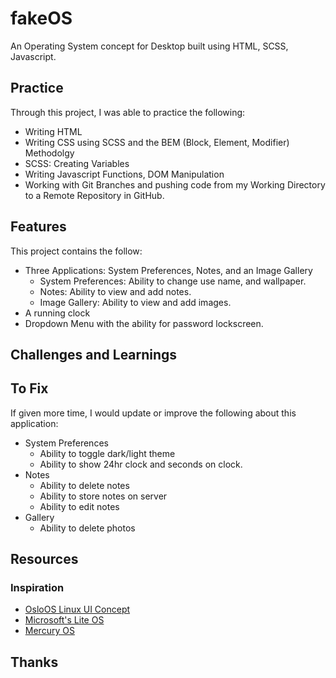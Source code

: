 # fakeOS

An Operating System concept for Desktop built using HTML, SCSS, Javascript.

## Practice

Through this project, I was able to practice the following:

- Writing HTML
- Writing CSS using SCSS and the BEM (Block, Element, Modifier) Methodolgy
- SCSS: Creating Variables
- Writing Javascript Functions, DOM Manipulation
- Working with Git Branches and pushing code from my Working Directory to a Remote Repository in GitHub.

## Features

This project contains the follow:

- Three Applications: System Preferences, Notes, and an Image Gallery
  - System Preferences: Ability to change use name, and wallpaper.
  - Notes: Ability to view and add notes.
  - Image Gallery: Ability to view and add images.
- A running clock
- Dropdown Menu with the ability for password lockscreen.

## Challenges and Learnings

## To Fix

If given more time, I would update or improve the following about this application:

- System Preferences
  - Ability to toggle dark/light theme
  - Ability to show 24hr clock and seconds on clock.
- Notes
  - Ability to delete notes
  - Ability to store notes on server
  - Ability to edit notes
- Gallery
  - Ability to delete photos

## Resources

### Inspiration

- [OsloOS Linux UI Concept](https://www.behance.net/gallery/103086421/OsloOS-Linux-UI-Concept-%282020%29?tracking_source=search_projects%7Cminimal+operating+system)
- [Microsoft's Lite OS](https://dribbble.com/shots/6572121-Start-Menu-concept-for-Microsoft-s-Lite-OS)
- [Mercury OS](https://uxdesign.cc/introducing-mercury-os-f4de45a04289)

## Thanks
